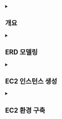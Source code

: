 <details>
<summary><h2>개요</h2></summary>
- AWS EC2에 Oracle Linux 8 + Oracle Database XE 21c 설치
- OTT 서비스 ERD 설계 및 가상 데이터 생성
- CSV 업로드 → 외부 테이블 적재 → 내부 테이블 변환 및 제약조건 추가
- SQL 분석 프로세스 (구독 전환율, 유지율, 시청 패턴, 수익 기여도) 수행

</details>


<details>
<summary><h2>ERD 모델링</h2></summary>

<br>

![ERD](./image/ERD.png)

</details>



<details>
<summary><h2>EC2 인스턴스 생성</h2></summary>

## Step 1: EC2 인스턴스 시작  
![EC2 Step1](./image/EC2_instance_step1.png)

## Step 2-1: AMI 선택  
![EC2 Step2-1](./image/EC2_instance_step2-1.png)

## Step 2-2: 구독한 AMI  
![EC2 Step2-2](./image/EC2_instance_step2-2.png)

## Step 3: 인스턴스 유형 선택  
![EC2 Step3](./image/EC2_instance_step3.png)

## Step 4: 키 페어 생성  
![EC2 Step4](./image/EC2_instance_step4.png)

## Step 4-2: 키 페어 상세  
![EC2 Step4-2](./image/EC2_instance_step4-2.png)

## Step 5: 네트워크 설정  
![EC2 Step5](./image/EC2_instance_step5.png)

## Step 6: 스토리지 설정  
![EC2 Step6](./image/EC2_instance_step6.png)

</details>


<details>
<summary><h2>EC2 환경 구축</h2></summary>

```bash
# 1. SSH 접속 (키 파일이 있는 경로에서 실행)
ssh -i "<your-key.pem>" ec2-user@<public-ip-address>

# 2. 시스템 업데이트
sudo dnf update -y

# 3. 필요한 패키지 설치
sudo dnf install -y oracle-database-preinstall-21c wget unzip

# 4. Oracle XE 설치 파일 업로드 (로컬 → EC2)
scp -i "<your-key.pem>" <local-path-to-rpm>/oracle-database-xe-21c-1.0-1.ol8.x86_64.rpm ec2-user@<public-ip-address>:/tmp/

# 5. rpm 패키지 설치 (EC2 내부)
cd /tmp
sudo dnf localinstall -y oracle-database-xe-21c-1.0-1.ol8.x86_64.rpm

# 6. 초기 설정 및 비밀번호 지정
sudo /etc/init.d/oracle-xe-21c configure

# 7. 서비스 상태 확인
ps -ef | grep pmon
ps -ef | grep tnslsnr
sudo ss -ltnp | grep 1521

# 8. 방화벽 설정 (필요 시)
sudo firewall-cmd --add-port=1521/tcp --permanent
sudo firewall-cmd --reload
sudo firewall-cmd --list-all

# 9. Oracle Developer 접속 후 DB 상태 확인
SQL> SELECT host_name, instance_name, version FROM v$instance;

# 10. CSV 파일 업로드 및 권한 설정
mkdir -p /home/ec2-user/csv_dir
scp -i "<your-key.pem>" <local-path-to-csv>/*.csv ec2-user@<public-ip-address>:/home/ec2-user/csv_dir/
sudo cp /home/ec2-user/csv_dir/*.csv /opt/oracle/admin/XE/dpdump/
sudo chown oracle:oinstall /opt/oracle/admin/XE/dpdump/*.csv
sudo chmod 644 /opt/oracle/admin/XE/dpdump/*.csv
sudo ls -l /opt/oracle/admin/XE/dpdump/ | grep csv
